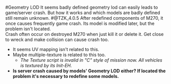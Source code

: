 


#Geometry LOD
It seems badly defined geometry lod can easily leads to game/server crash. But how it works and which models are badly defined still remain unknown.
#@TZK_4.0.5
After redefined components of M270, it once causes frequently game crash. Its model is modified later, but the problem isn't located.  
Crash often occur on destroyed M270 when just kill it or delete it. Get close to wreck and make collision can cause crash too.  
+ It seems UV mapping isn't related to this.
+ Maybe multiple-texture is related to this too.
	+ *The Texture script is invalid in "C" style of mission now. All vehicles is textured by its Init-EH.*
+ **Is server crash caused by models' Geometry LOD either? If located the problem it's necessary to redefine some models.**
